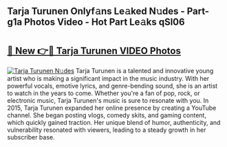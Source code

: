 ## Tarja Turunen Onlyf𝚊ns Le𝚊ked N𝚞des - Part-g1a Photos Video - Hot Part Le𝚊ks qSl06

# <h2><a href="http://ab55027.deff.icu/?id=Tarja+Turunen">🔗 New 👉🔴 Tarja Turunen VIDEO Photos</a></h2>

[![Tarja Turunen N𝚞des](https://i.imgur.com/rIISA9y.gif)](http://ab55027.deff.icu/?id=Tarja+Turunen)
Tarja Turunen is a talented and innovative young artist who is making a significant impact in the music industry. With her powerful vocals, emotive lyrics, and genre-bending sound, she is an artist to watch in the years to come. Whether you're a fan of pop, rock, or electronic music, Tarja Turunen's music is sure to resonate with you. In 2015, Tarja Turunen expanded her online presence by creating a YouTube channel. She began posting vlogs, comedy skits, and gaming content, which quickly gained traction. Her unique blend of humor, authenticity, and vulnerability resonated with viewers, leading to a steady growth in her subscriber base.
